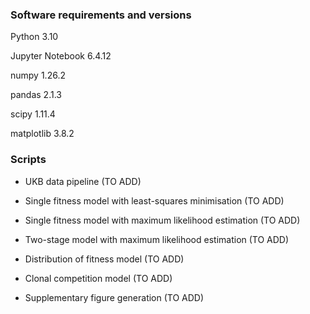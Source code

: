 ### Software requirements and versions

Python 3.10

Jupyter Notebook 6.4.12

numpy 1.26.2

pandas 2.1.3

scipy 1.11.4

matplotlib 3.8.2


### Scripts

- UKB data pipeline (TO ADD)

- Single fitness model with least-squares minimisation (TO ADD)

- Single fitness model with maximum likelihood estimation (TO ADD)

- Two-stage model with maximum likelihood estimation (TO ADD)

- Distribution of fitness model (TO ADD)

- Clonal competition model (TO ADD)

- Supplementary figure generation (TO ADD)
